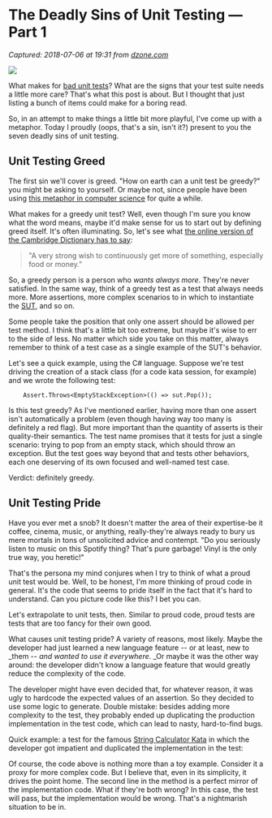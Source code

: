 # The Deadly Sins of Unit Testing — Part 1

_Captured: 2018-07-06 at 19:31 from [dzone.com](https://dzone.com/articles/the-deadly-sins-of-unit-testing-part-1)_

![](https://www.typemock.com/wp-content/uploads/2018/06/part1.jpg)

What makes for [bad unit tests](https://www.typemock.com/why-do-programmers-fail-to-write-good-unit-tests/)? What are the signs that your test suite needs a little more care? That's what this post is about. But I thought that just listing a bunch of items could make for a boring read.

So, in an attempt to make things a little bit more playful, I've come up with a metaphor. Today I proudly (oops, that's a sin, isn't it?) present to you the seven deadly sins of unit testing.

## Unit Testing Greed

The first sin we'll cover is greed. "How on earth can a unit test be greedy?" you might be asking to yourself. Or maybe not, since people have been using [this metaphor in computer science](https://en.wikipedia.org/wiki/Greedy_algorithm) for quite a while.

What makes for a greedy unit test? Well, even though I'm sure you know what the word means, maybe it'd make sense for us to start out by defining greed itself. It's often illuminating. So, let's see what [the online version of the Cambridge Dictionary has to say](https://dictionary.cambridge.org/dictionary/english/greed):

> "A very strong wish to continuously get more of something, especially food or money."

So, a greedy person is a person who _wants always more_. They're never satisfied. In the same way, think of a greedy test as a test that always needs more. More assertions, more complex scenarios to in which to instantiate the [SUT](https://en.wikipedia.org/wiki/System_under_test), and so on.

Some people take the position that only one assert should be allowed per test method. I think that's a little bit too extreme, but maybe it's wise to err to the side of less. No matter which side you take on this matter, always remember to think of a test case as a single example of the SUT's behavior.

Let's see a quick example, using the C# language. Suppose we're test driving the creation of a stack class (for a code kata session, for example) and we wrote the following test:
    
    
        Assert.Throws<EmptyStackException>(() => sut.Pop());

Is this test greedy? As I've mentioned earlier, having more than one assert isn't automatically a problem (even though having way too many is definitely a red flag). But more important than the quantity of asserts is their quality-their semantics. The test name promises that it tests for just a single scenario: trying to pop from an empty stack, which should throw an exception. But the test goes way beyond that and tests other behaviors, each one deserving of its own focused and well-named test case.

Verdict: definitely greedy.

## Unit Testing Pride

Have you ever met a snob? It doesn't matter the area of their expertise-be it coffee, cinema, music, or anything, really-they're always ready to bury us mere mortals in tons of unsolicited advice and contempt. "Do you seriously listen to music on this Spotify thing? That's pure garbage! Vinyl is the only true way, you heretic!"

That's the persona my mind conjures when I try to think of what a proud unit test would be. Well, to be honest, I'm more thinking of proud code in general. It's the code that seems to pride itself in the fact that it's hard to understand. Can you picture code like this? I bet you can.

Let's extrapolate to unit tests, then. Similar to proud code, proud tests are tests that are too fancy for their own good.

What causes unit testing pride? A variety of reasons, most likely. Maybe the developer had just learned a new language feature -- or at least, new to _them -- _and wanted to use it everywhere_. _Or maybe it was the other way around: the developer didn't know a language feature that would greatly reduce the complexity of the code.

The developer might have even decided that, for whatever reason, it was ugly to hardcode the expected values of an assertion. So they decided to use some logic to generate. Double mistake: besides adding more complexity to the test, they probably ended up duplicating the production implementation in the test code, which can lead to nasty, hard-to-find bugs.

Quick example: a test for the famous [String Calculator Kata](http://osherove.com/tdd-kata-1/) in which the developer got impatient and duplicated the implementation in the test:

Of course, the code above is nothing more than a toy example. Consider it a proxy for more complex code. But I believe that, even in its simplicity, it drives the point home. The second line in the method is a perfect mirror of the implementation code. What if they're both wrong? In this case, the test will pass, but the implementation would be wrong. That's a nightmarish situation to be in.
